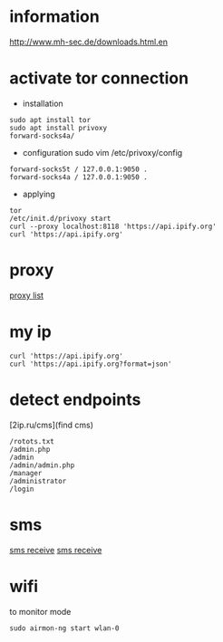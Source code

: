 # information 
http://www.mh-sec.de/downloads.html.en

# activate tor connection
* installation
```
sudo apt install tor
sudo apt install privoxy
forward-socks4a/
```
* configuration
sudo vim /etc/privoxy/config
```
forward-socks5t / 127.0.0.1:9050 .
forward-socks4a / 127.0.0.1:9050 .
```

* applying
```
tor
/etc/init.d/privoxy start
curl --proxy localhost:8118 'https://api.ipify.org'
curl 'https://api.ipify.org'
```


# proxy
[proxy list](http://spys.one/free-proxy-list/UA/)


# my ip
```
curl 'https://api.ipify.org'
curl 'https://api.ipify.org?format=json'
```


# detect endpoints
[2ip.ru/cms](find cms)
```
/rotots.txt
/admin.php
/admin
/admin/admin.php
/manager
/administrator
/login
```

# sms
[sms receive](https://www.receive-sms-online.info/380931765159-Ukraine)
[sms receive](http://7sim.net/free-phone-number-3jnQEb8wp)


# wifi
to monitor mode
```
sudo airmon-ng start wlan-0
```

